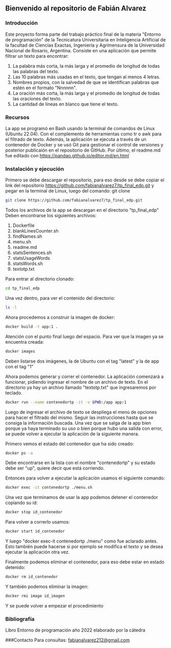 ## Bienvenido al repositorio de Fabián Alvarez
### Introducción
Este proyecto forma parte del trabajo práctico final de la materia "Entorno de programación" de la Tecnicatura Universitaria en Inteligencia Artificial de la facultad de Ciencias Exactas, Ingeniería y Agrimensura de la Universidad Nacional de Rosario, Argentina.
Consiste en una aplicación que permite filtrar un texto para encontrar:
1. La palabra más corta, la más larga y el promedio de longitud de todas las palabras del texto.
2. Las 10 palabras más usadas en el texto, que tengan al menos 4 letras.
3. Nombres propios, con la salvedad de que se identifican palabras que estén en el formato "Nnnnnn".
4. La oración más corta, la más larga y el promedio de longitud de todas las oraciones del texto.
5. La cantidad de líneas en blanco que tiene el texto.

### Recursos
La app se programó en Bash usando la terminal de comandos de Linux (Ubuntu 22.04). Con el complemento de herramientas como tr o awk para el filtrado de texto. Además, la aplicación se ejecuta a través de un contenedor de Docker y se usó Git para gestionar el control de versiones y posterior publicaión en el repositorio de GitHub. Por último, el readme.md fue editado con https://pandao.github.io/editor.md/en.html

### Instalación y ejecución
Primero se debe descargar el repositorio, para eso desde se debe copiar el link del repositorio https://github.com/fabianalvarez7/tp_final_edp.git y pegar en la terminal de Linux, luego del comando: git clone
```bash
git clone https://github.com/fabianalvarez7/tp_final_edp.git 
```
Todos los archivos de la app se descargan en el directorio "tp_final_edp"
Deben encontrarse los siguientes archivos:
1. Dockerfile
2. blankLinesCounter.sh
3. findNames.sh
4. menu.sh
5. readme.md
6. statsSentences.sh
7. statsUsageWords
8. statsWords.sh
9. textotp.txt

Para entrar al directorio clonado:
```bash
cd tp_final_edp
```
Una vez dentro, para ver el contenido del directorio:
```bash
ls -l
```
Ahora procedemos a construir la imagen de docker:
```bash
docker build -t app:1 .
```
Atención con el punto final luego del espacio.
Para ver que la imagen ya se encuentra creada:
```bash
docker images
```
Deben listarse dos imágenes, la de Ubuntu con el tag "latest" y la de app con el tag "1"

Ahora podemos generar y correr el contenedor. La aplicación comenzará a funcionar, pidiendo ingresar el nombre de un archivo de texto. En el directorio ya hay un archivo llamado "textotp.txt" que ingresaremos por teclado.
```bash
docker run --name contenedortp -it -v $PWD:/app app:1
```
Luego de ingresar el archivo de texto se despliega el menú de opciones para hacer el filtrado del mismo. Seguir las instrucciones hasta que se consiga la información buscada. Una vez que se salga de la app bien porque ya haya terminado su uso o bien porque hubo una salida con error, se puede volver a ejecutar la aplicación de la siguiente manera.

Primero vemos el estado del contenedor que ha sido creado:
```bash
docker ps -a
```
Debe encontrarse en la lista con el nombre "contenedortp" y su estado debe ser "up", quiere decir que está corriendo.

Entonces para volver a ejecutar la aplicación usamos el siguiente comando:
```bash
docker exec -it contenedortp ./menu.sh
```
Una vez que terminamos de usar la app podemos detener el contenedor copiando su id:
```bash
docker stop id_contenedor
```
Para volver a correrlo usamos:
```bash
docker start id_contenedor
```
Y luego "docker exec-it contenedortp ./menu" como fue aclarado antes. Esto también puede hacerse si por ejemplo se modifica el texto y se desea ejecutar la aplicación otra vez.

Finalmente podemos eliminar el contenedor, para eso debe estar en estado detenido:
```bash
docker rm id_contenedor
```
Y también podemos eliminar la imagen:
```bash
docker rmi image id_imagen
```
Y se puede volver a empezar el procedimiento

### Bibliografía
Libro Entorno de programación año 2022 elaborado por la cátedra

###Contacto
Para consultas: fabianalvarez212@gmail.com
